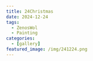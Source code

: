 ```yaml
---
title: 24Christmas
date: 2024-12-24
tags:
  - ZenosWol
  - Painting
categories:
  - [gallery]
featured_image: /img/241224.png
---
```

